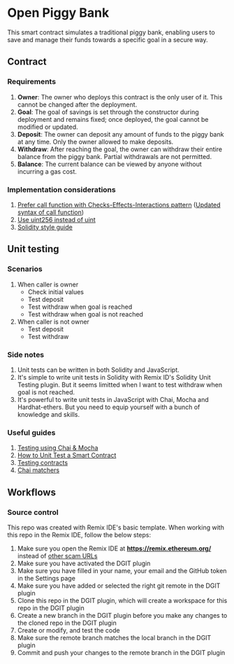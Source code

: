 # Open Piggy Bank

This smart contract simulates a traditional piggy bank, enabling users to save and manage their funds towards a specific goal in a secure way.

## Contract

### Requirements

1. **Owner**: The owner who deploys this contract is the only user of it. This cannot be changed after the deployment.
2. **Goal**: The goal of savings is set through the constructor during deployment and remains fixed; once deployed, the goal cannot be modified or updated.
3. **Deposit**: The owner can deposit any amount of funds to the piggy bank at any time. Only the owner allowed to make deposits.
4. **Withdraw**: After reaching the goal, the owner can withdraw their entire balance from the piggy bank. Partial withdrawals are not permitted.
5. **Balance**: The current balance can be viewed by anyone without incurring a gas cost.

### Implementation considerations

1. [Prefer call function with Checks-Effects-Interactions pattern](https://consensys.io/diligence/blog/2019/09/stop-using-soliditys-transfer-now/) ([Updated syntax of call function](https://ethereum.stackexchange.com/questions/19341/address-send-vs-address-transfer-best-practice-usage))
2. [Use uint256 instead of uint](https://ethereum.stackexchange.com/questions/43241/why-write-uint256-instead-of-uint-if-theyre-the-same-thing)
3. [Solidity style guide](https://docs.soliditylang.org/en/latest/style-guide.html)

## Unit testing

### Scenarios

1. When caller is owner
   - Check initial values
   - Test deposit
   - Test withdraw when goal is reached
   - Test withdraw when goal is not reached
2. When caller is not owner
   - Test deposit
   - Test withdraw

### Side notes

1. Unit tests can be written in both Solidity and JavaScript.
2. It's simple to write unit tests in Solidity with Remix ID's Solidity Unit Testing plugin. But it seems limitted when I want to test withdraw when goal is not reached.
3. It's powerful to write unit tests in JavaScript with Chai, Mocha and Hardhat-ethers. But you need to equip yourself with a bunch of knowledge and skills.

### Useful guides

1. [Testing using Chai & Mocha](https://remix-ide.readthedocs.io/en/latest/testing_using_Chai_%26_Mocha.html)
2. [How to Unit Test a Smart Contract](https://docs.alchemy.com/docs/how-to-unit-test-a-smart-contract)
3. [Testing contracts](https://hardhat.org/tutorial/testing-contracts)
4. [Chai matchers](https://ethereum-waffle.readthedocs.io/en/latest/matchers.html)

## Workflows

### Source control

This repo was created with Remix IDE's basic template. When working with this repo in the Remix IDE, follow the below steps:

1. Make sure you open the Remix IDE at **https://remix.ethereum.org/** instead of [other scam URLs](https://medium.com/remix-ide/remix-in-youtube-crypto-scams-71c338da32d)
2. Make sure you have activated the DGIT plugin
3. Make sure you have filled in your name, your email and the GitHub token in the Settings page
4. Make sure you have added or selected the right git remote in the DGIT plugin
5. Clone this repo in the DGIT plugin, which will create a workspace for this repo in the DGIT plugin
6. Create a new branch in the DGIT plugin before you make any changes to the cloned repo in the DGIT plugin
7. Create or modify, and test the code
8. Make sure the remote branch matches the local branch in the DGIT plugin
9. Commit and push your changes to the remote branch in the DGIT plugin
